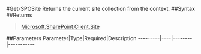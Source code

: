 #Get-SPOSite
Returns the current site collection from the context.
##Syntax
##Returns
>[Microsoft.SharePoint.Client.Site](https://msdn.microsoft.com/en-us/library/microsoft.sharepoint.client.site.aspx)

##Parameters
Parameter|Type|Required|Description
---------|----|--------|-----------
